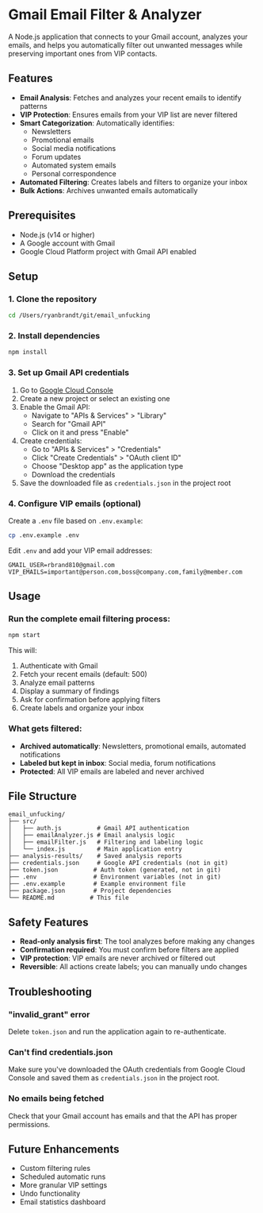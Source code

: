 # Gmail Email Filter & Analyzer

A Node.js application that connects to your Gmail account, analyzes your emails, and helps you automatically filter out unwanted messages while preserving important ones from VIP contacts.

## Features

- **Email Analysis**: Fetches and analyzes your recent emails to identify patterns
- **VIP Protection**: Ensures emails from your VIP list are never filtered
- **Smart Categorization**: Automatically identifies:
  - Newsletters
  - Promotional emails
  - Social media notifications
  - Forum updates
  - Automated system emails
  - Personal correspondence
- **Automated Filtering**: Creates labels and filters to organize your inbox
- **Bulk Actions**: Archives unwanted emails automatically

## Prerequisites

- Node.js (v14 or higher)
- A Google account with Gmail
- Google Cloud Platform project with Gmail API enabled

## Setup

### 1. Clone the repository
```bash
cd /Users/ryanbrandt/git/email_unfucking
```

### 2. Install dependencies
```bash
npm install
```

### 3. Set up Gmail API credentials

1. Go to [Google Cloud Console](https://console.cloud.google.com/)
2. Create a new project or select an existing one
3. Enable the Gmail API:
   - Navigate to "APIs & Services" > "Library"
   - Search for "Gmail API"
   - Click on it and press "Enable"
4. Create credentials:
   - Go to "APIs & Services" > "Credentials"
   - Click "Create Credentials" > "OAuth client ID"
   - Choose "Desktop app" as the application type
   - Download the credentials
5. Save the downloaded file as `credentials.json` in the project root

### 4. Configure VIP emails (optional)

Create a `.env` file based on `.env.example`:
```bash
cp .env.example .env
```

Edit `.env` and add your VIP email addresses:
```
GMAIL_USER=rbrand810@gmail.com
VIP_EMAILS=important@person.com,boss@company.com,family@member.com
```

## Usage

### Run the complete email filtering process:
```bash
npm start
```

This will:
1. Authenticate with Gmail
2. Fetch your recent emails (default: 500)
3. Analyze email patterns
4. Display a summary of findings
5. Ask for confirmation before applying filters
6. Create labels and organize your inbox

### What gets filtered:

- **Archived automatically**: Newsletters, promotional emails, automated notifications
- **Labeled but kept in inbox**: Social media, forum notifications
- **Protected**: All VIP emails are labeled and never archived

## File Structure

```
email_unfucking/
├── src/
│   ├── auth.js          # Gmail API authentication
│   ├── emailAnalyzer.js # Email analysis logic
│   ├── emailFilter.js   # Filtering and labeling logic
│   └── index.js         # Main application entry
├── analysis-results/    # Saved analysis reports
├── credentials.json     # Google API credentials (not in git)
├── token.json          # Auth token (generated, not in git)
├── .env                # Environment variables (not in git)
├── .env.example        # Example environment file
├── package.json        # Project dependencies
└── README.md          # This file
```

## Safety Features

- **Read-only analysis first**: The tool analyzes before making any changes
- **Confirmation required**: You must confirm before filters are applied
- **VIP protection**: VIP emails are never archived or filtered out
- **Reversible**: All actions create labels; you can manually undo changes

## Troubleshooting

### "invalid_grant" error
Delete `token.json` and run the application again to re-authenticate.

### Can't find credentials.json
Make sure you've downloaded the OAuth credentials from Google Cloud Console and saved them as `credentials.json` in the project root.

### No emails being fetched
Check that your Gmail account has emails and that the API has proper permissions.

## Future Enhancements

- Custom filtering rules
- Scheduled automatic runs
- More granular VIP settings
- Undo functionality
- Email statistics dashboard